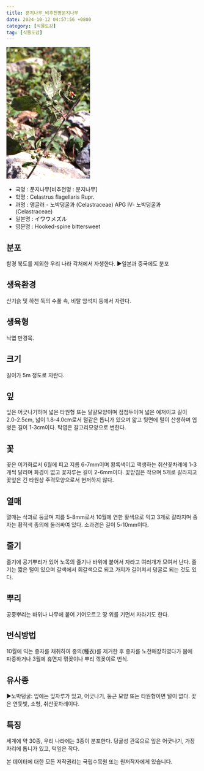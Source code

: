 ```yaml
---
title: 푼지나무_비추천명분지나무
date: 2024-10-12 04:57:56 +0800
category: [식물도감]
tag: [식물도감]
---
```




![푼지나무[비추천명 : 분지나무]](/assets/img/fileUpload/plants/basic/Celastraceae/Celastrus/2062/1_th2.JPG)
- 국명 : 푼지나무[비추천명 : 분지나무]
- 학명 : Celastrus flagellaris Rupr.
- 과명 : 앵글러 - 노박덩굴과 (Celastraceae) APG Ⅳ- 노박덩굴과 (Celastraceae)
- 일본명 : イワウメズル
- 영문명 : Hooked-spine bittersweet


## 분포
함경 북도를 제외한 우리 나라  각처에서 자생한다.
▶일본과 중국에도 분포
## 생육환경
산기슭 및 하천 둑의 수풀 속, 비탈 암석지 등에서 자란다.
## 생육형
낙엽 만경목.
## 크기
길이가 5m 정도로 자란다.
## 잎
잎은 어긋나기하며 넓은 타원형 또는 달걀모양이며 점첨두이며 넓은 예저이고 길이 2.0-2.5cm, 넓이 1.8-4.0cm로서 털같은 톱니가 있으며 얇고 뒷면에 털이 산생하며 엽병은 길이 1-3cm이다. 탁엽은 갈고리모양으로 변한다.
## 꽃
꽃은 이가화로서 6월에 피고 지름 6-7mm이며 황록색이고 액생하는 취산꽃차례에 1-3개씩 달리며 화경이 없고 꽃자루는 길이 2-6mm이다. 꽃받침은 작으며 5개로 갈라지고 꽃잎은 긴 타원상 주걱모양으로서 현저하지 않다.
## 열매
열매는 삭과로 둥글며 지름 5-8mm로서 10월에 연한 황색으로 익고 3개로 갈라지며 종자는 황적색 종의에 둘러싸여 있다. 소과경은 길이 5-10mm이다.
## 줄기
줄기에 공기뿌리가 있어 노목의 줄기나 바위에 붙어서 자라고 여러개가 모여서 난다. 줄기는 짧은 털이 있으며 갈색에서 회갈색으로 되고 가지가 길어져서 덩굴로 되는 것도 있다.
## 뿌리
공중뿌리는 바위나 나무에 붙어 기어오르고 땅 위를 기면서 자라기도 한다. 
## 번식방법
10월에 익는 종자를 채취하여 종의(種衣)를 제거한 후 종자를 노천매장하였다가 봄에 파종하거나 3월에 휴면지 꺾꽂이나 뿌리 꺾꽂이로 번식.
## 유사종
▶노박덩굴: 잎에는 잎자루가 있고, 어긋나기, 둥근 모양 또는 타원형이면 털이 없다. 꽃은 연둣빛, 소형, 취산꽃차례이다.
## 특징
세계에 약 30종, 우리 나라에는 3종이 분포한다. 덩굴성 관목으로 잎은 어긋나기, 가장자리에 톱니가 있고, 턱잎은 작다.






본 데이터에 대한 모든 저작권리는 국립수목원 또는 원저작자에게 있습니다.
